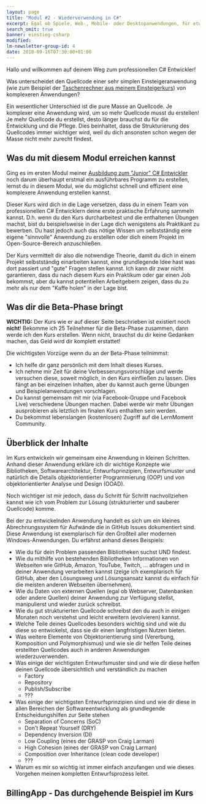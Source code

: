```yaml
---
layout: page
title: "Modul #2 - Wiederverwendung in C#"
excerpt: Egal ob Spiele, Web-, Mobile- oder Desktopanwendungen, für etwas komplexere Programme ist Wiederverwendung eines der wichtigsten Themen die dir die Arbeit leichter machen.
search_omit: true
banner: einstieg-csharp
modified:
lm-newsletter-group-id: 4
date: 2018-09-16T07:30:00+01:00
---
```


Hallo und willkommen auf deinem Weg zum professionellen C# Entwickler!

Was unterscheidet den Quellcode einer sehr simplen Einsteigeranwendung (wie zum Beispiel der [Taschenrechner aus meinem Einsteigerkurs](https://github.com/LernMoment/einstieg-csharp-taschenrechner)) von komplexeren Anwendungen?

Ein wesentlicher Unterschied ist die pure Masse an Quellcode. Je komplexer eine Anwendung wird, um so mehr Quellcode musst du erstellen! Je mehr Quellcode du erstellst, desto länger brauchst du für die Entwicklung und die Pflege. Dies beinhaltet, dass die Strukturierung des Quellcodes immer wichtiger wird, weil du dich ansonsten schon wegen der Masse nicht mehr zurecht findest.

## Was du mit diesem Modul erreichen kannst

Ging es im ersten Modul meiner [Ausbildung zum "Junior" C# Entwickler](/kurse/ausbildung/) noch darum überhaupt erstmal ein ausführbares Programm zu erstellen, lernst du in diesem Modul, wie du möglichst schnell und effizient eine komplexere Anwendung erstellen kannst.

Dieser Kurs wird dich in die Lage versetzen, dass du in einem Team von professionellen C# Entwicklern deine erste praktische Erfahrung sammeln kannst. D.h. wenn du den Kurs durcharbeitest und die enthaltenen Übungen machst, bist du beispielsweise in der Lage dich wenigstens als Praktikant zu bewerben. Du hast jedoch auch das nötige Wissen um selbstständig eine eigene "sinnvolle" Anwendung zu erstellen oder dich einem Projekt im Open-Source-Bereich anzuschließen.

Der Kurs vermittelt dir also die notwendige Theorie, damit du dich in einem Projekt selbstständig einarbeiten kannst, eine grundlegende Idee hast was dort passiert und "gute" Fragen stellen kannst. Ich kann dir zwar nicht garantieren, dass du nach diesem Kurs ein Praktikum oder gar einen Job bekommst, aber du kannst potentiellen Arbeitgebern zeigen, dass du zu mehr als nur dem "Kaffe holen" in der Lage bist.

## Was dir die Beta-Phase bringt

**WICHTIG:** Der Kurs wie er auf dieser Seite beschrieben ist existiert noch **nicht**! Bekomme ich 25 Teilnehmer für die Beta-Phase zusammen, dann werde ich den Kurs erstellen. Wenn nicht, brauchst du dir keine Gedanken machen, das Geld wird dir komplett erstattet!

Die wichtigsten Vorzüge wenn du an der Beta-Phase teilnimmst:
 - Ich helfe dir ganz persönlich mit dem Inhalt dieses Kurses.
 - Ich nehme mir Zeit für deine Verbesserungsvorschläge und werde versuchen diese, soweit möglich, in den Kurs einfließen zu lassen. Dies fängt an bei einzelnen Inhalten, aber du kannst auch gerne Übungen und Beispielanwendungen vorschlagen.
 - Du kannst gemeinsam mit mir (via Facebook-Gruppe und Facebook Live) verschiedene Übungen machen. Dabei werde wir mehr Übungen ausprobieren als letztlich im finalen Kurs enthalten sein werden.
 - Du bekommst lebenslangen (kostenlosen) Zugriff auf die LernMoment Community.

## Überblick der Inhalte

Im Kurs entwickeln wir gemeinsam eine Anwendung in kleinen Schritten. Anhand dieser Anwendung erkläre ich dir wichtige Konzepte wie Bibliotheken, Softwarearchitektur, Entwurfsprinzipien, Entwurfsmuster und natürlich die Details objektorientierter Programmierung (OOP) und von objektorientierter Analyse und Design (OOAD). 

Noch wichtiger ist mir jedoch, dass du Schritt für Schritt nachvollziehen kannst wie ich vom Problem zur Lösung (strukturierter und sauberer Quellcode) komme.

Bei der zu entwickelnden Anwendung handelt es sich um ein kleines Abrechnungssystem für Aufwände die in GitHub Issues dokumentiert sind. Diese Anwendung ist exemplarisch für den Großteil aller modernen Windows-Anwendungen. Du erfährst anhand dieses Beispiels:
 - Wie du für dein Problem passenden Bibliotheken suchst UND findest.
 - Wie du mithilfe von bestehenden Bibliotheken Informationen von Webseiten wie GitHub, Amazon, YouTube, Twitch, … abfragen und in deiner Anwendung verarbeiten kannst (zeige ich exemplarisch für GitHub, aber den Lösungsweg und Lösungsansatz kannst du einfach für die meisten anderen Webseiten übernehmen).
 - Wie du Daten von externen Quellen (egal ob Webserver, Datenbanken oder andere Quellen) deiner Anwendung zur Verfügung stellst, manipulierst und wieder zurück schreibst.
 - Wie du gut strukturierten Quellcode schreibst den du auch in einigen Monaten noch verstehst und leicht erweitern (evolvieren) kannst.
 - Welche Teile deines Quellcodes besonders wichtig sind und wie du diese so entwickelst, dass sie dir einen langfristigen Nutzen bieten.
 - Was weitere Elemente von Objektorientierung sind (Vererbung, Komposition und Polymorphismus) und wie sie dir helfen Teile deines erstellten Quellcodes auch in anderen Anwendungen wiederzuverwenden.
 - Was einige der wichtigsten Entwurfsmuster sind und wie dir diese helfen deinen Quellcode übersichtlich und verständlich zu machen
    * Factory
    * Repository
    * Publish/Subscribe
    * ???
 - Was einige der wichtigsten Entwurfsprinzipien sind und wie dir diese in allen Bereichen der Softwareentwicklung als grundlegende Entscheidungshilfen zur Seite stehen
    * Separation of Concerns (SoC)
    * Don’t Repeat Yourself (DRY)
    * Dependency Inversion (DI)
    * Low Coupling (eines der GRASP von Craig Larman)
    * High Cohesion (eines der GRASP von Craig Larman)
    * Composition over Inheritance (clean code developer)
    * ???
 - Warum es mir so wichtig ist immer einfach anzufangen und wie dieses Vorgehen meinen kompletten Entwurfsprozess leitet.

## BillingApp - Das durchgehende Beispiel im Kurs


